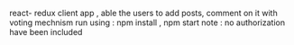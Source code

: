 react- redux client app , able the users to add posts, comment on it with voting mechnism
run using : npm install , npm start
note : no authorization have been included 
